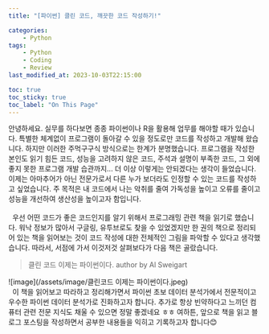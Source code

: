 ```yaml
---
title: "[파이썬] 클린 코드, 깨끗한 코드 작성하기!"

categories:
    - Python
tags:
    - Python
    - Coding
    - Review
last_modified_at: 2023-10-03T22:15:00

toc: true
toc_sticky: true
toc_label: "On This Page"
---
```


안녕하세요. 실무를 하다보면 종종 파이썬이나 R을 활용해 업무를 해야할 때가 있습니다. 특별한 체계없이 프로그램이 돌아갈 수 있을 정도로만 코드를 작성하고 개발해 왔습니다. 하지만 이러한 주먹구구식 방식으로는 한계가 분명했습니다. 프로그램을 작성한 본인도 읽기 힘든 코드, 성능을 고려하지 않은 코드, 주석과 설명이 부족한 코드, 그 외에 좋지 못한 프로그램 개발 습관까지... 더 이상 이렇게는 안되겠다는 생각이 들었습니다. 이제는 아마추어가 아닌 전문가로서 다른 누가 보더라도 인정할 수 있는 코드를 작성하고 싶었습니다. 주 목적은 내 코드에서 나는 악취를 줄여 가독성을 높이고 오류를 줄이고 성능을 개선하여 생산성을 높이고자 함입니다.<br><br>
&#160; 우선 어떤 코드가 좋은 코드인지를 알기 위해서 프로그래밍 관련 책을 읽기로 했습니다. 워낙 정보가 많아서 구글링, 유투브로도 찾을 수 있었겠지만 한 권의 책으로 정리되어 있는 책을 읽어보는 것이 코드 작성에 대한 전체적인 그림을 파악할 수 있다고 생각했습니다. 따라서, 서점에 가서 이것저것 살펴보다가 다음 책은 골랐습니다.
> 클린 코드 이제는 파이썬이다. author by Al Sweigart

![image](/assets/image/클린코드 이제는 파이썬이다.jpeg)
<br>
&#160; 이 책을 읽어보고 따라하고 정리해가면서 파이썬 초보 데이터 분석가에서 전문적이고 우수한 파이썬 데이터 분석가로 진화하고자 합니다. 추가로 항상 빈약하다고 느끼던 컴퓨터 관련 전문 지식도 채울 수 있으면 정말 좋겠네요 ㅎㅎ 여하튼, 앞으로 책을 읽고 블로그 포스팅을 작성하면서 공부한 내용들을 익히고 기록하고자 합니다😊